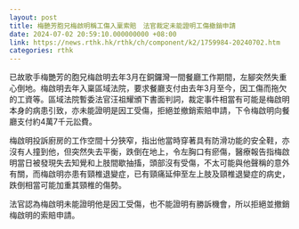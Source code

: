 ```yaml
---
layout: post
title: 梅艷芳胞兄梅啟明稱工傷入稟索賠　法官裁定未能證明工傷撤銷申請
date: 2024-07-02 20:59:10.000000000 +08:00
link: https://news.rthk.hk/rthk/ch/component/k2/1759984-20240702.htm
categories: rthk
---
```


已故歌手梅艷芳的胞兄梅啟明去年3月在銅鑼灣一間餐廳工作期間，左腳突然失重心倒地。梅啟明去年入稟區域法院，要求餐廳支付由去年3月至今，因工傷而拖欠的工資等。區域法院暫委法官汪祖耀頒下書面判詞，裁定事件相當有可能是梅啟明本身的病患引致，亦未能證明是因工受傷，拒絕並撤銷索賠申請，下令梅啟明向餐廳支付約4萬7千元訟費。

梅啟明投訴廚房的工作空間十分狹窄，指出他當時穿著具有防滑功能的安全鞋，亦沒有人撞到他，但突然失去平衡，跌倒在地上，令左胸口有瘀傷，醫療報告指梅啟明當日被發現失去知覺和上肢間歇抽搐，頭部沒有受傷，不太可能與他聲稱的意外有關，而梅啟明亦患有頸椎退變症，已有頸痛延伸至左上肢及頸椎退變症的病史，跌倒相當可能加重其頸椎的傷勢。

法官認為梅啟明未能證明他是因工受傷，也不能證明有勝訴機會，所以拒絕並撤銷梅啟明的索賠申請。

